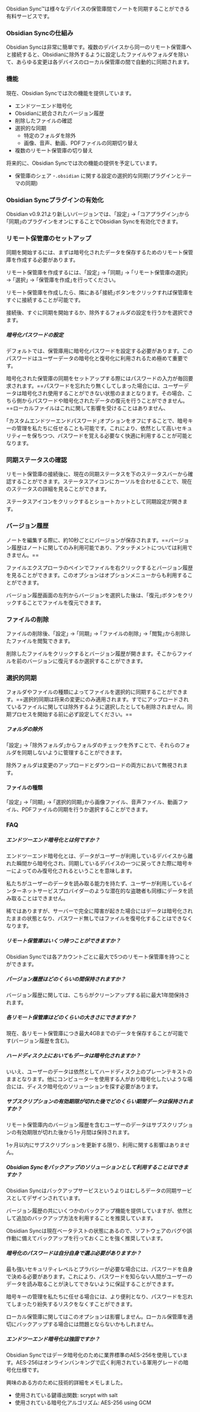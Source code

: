 Obsidian Sync™は様々なデバイスの保管庫間でノートを同期することができる有料サービスです。

### Obsidian Syncの仕組み

Obsidian Syncは非常に簡単です。複数のデバイスから同一のリモート保管庫へと接続すると、Obsidianに除外するように設定したファイルやフォルダを除いて、あらゆる変更は各デバイスのローカル保管庫の間で自動的に同期されます。

### 機能

現在、Obsidian Syncでは次の機能を提供しています。

- エンドツーエンド暗号化
- Obsidianに統合されたバージョン履歴
- 削除したファイルの確認
- 選択的な同期
	- 特定のフォルダを除外
	- 画像、音声、動画、PDFファイルの同期切り替え
- 複数のリモート保管庫の切り替え

将来的に、Obsidian Syncでは次の機能の提供を予定しています。

- 保管庫のシェア
-`.obsidian` に関する設定の選択的な同期(プラグインとテーマの同期)

### Obsidian Syncプラグインの有効化

Obsidian v0.9.21より新しいバージョンでは、｢設定｣ → ｢コアプラグイン｣から｢同期｣のプラグインをオンにすることでObsidian Syncを有効化できます。

###  リモート保管庫のセットアップ

同期を開始するには、まずは暗号化されたデータを保存するためのリモート保管庫を作成する必要があります。

リモート保管庫を作成するには、｢設定｣ → ｢同期｣ → ｢リモート保管庫の選択｣ → ｢選択｣ → ｢保管庫を作成｣を行ってください。

リモート保管庫を作成したら、隣にある｢接続｣ボタンをクリックすれば保管庫をすぐに接続することが可能です。

接続後、すぐに同期を開始するか、除外するフォルダの設定を行うかを選択できます。

##### 暗号化パスワードの設定

デフォルトでは、保管庫用に暗号化パスワードを設定する必要があります。このパスワードはユーザーデータの暗号化と復号化に利用されるため極めて重要です。

暗号化された保管庫の同期をセットアップする際にはパスワードの入力が毎回要求されます。==パスワードを忘れたり無くしてしまった場合には、ユーザーデータは暗号化され使用することができない状態のままとなります。その場合、こちら側からパスワードや暗号化されたデータの復元を行うことができません。==ローカルファイルはこれに関して影響を受けることはありません、

｢カスタムエンドツーエンドパスワード｣オプションをオフにすることで、暗号キーの管理を私たちに任せることも可能です。これにより、依然として高いセキュリティーを保ちつつ、パスワードを覚える必要なく快適に利用することが可能となります。

### 同期ステータスの確認

リモート保管庫の接続後に、現在の同期ステータスを下のステータスバーから確認することができます。ステータスアイコンにカーソルを合わせることで、現在のステータスの詳細を見ることができます。

ステータスアイコンをクリックするとショートカットとして同期設定が開きます。

### バージョン履歴

ノートを編集する際に、約10秒ごとにバージョンが保存されます。==バージョン履歴はノートに関してのみ利用可能であり、アタッチメントについては利用できません。==

ファイルエクスプローラのペインでファイルを右クリックするとバージョン履歴を見ることができます。このオプションはオプションメニューからも利用することができます。

バージョン履歴画面の左列からバージョンを選択した後は、｢復元｣ボタンをクリックすることでファイルを復元できます。

### ファイルの削除

ファイルの削除後、｢設定｣ → ｢同期｣ → ｢ファイルの削除｣ → ｢閲覧｣から削除したファイルを閲覧できます。

削除したファイルをクリックするとバージョン履歴が開きます。そこからファイルを前のバージョンに復元するか選択することができます。

### 選択的同期

フォルダやファイルの種類によってファイルを選択的に同期することができます。==選択的同期は将来の変更にのみ適用されます。すでにアップロードされているファイルに関しては除外するように選択したとしても削除されません。同期プロセスを開始する前に必ず設定してください。==

##### フォルダの除外

｢設定｣ → ｢除外フォルダ｣からフォルダのチェックを外すことで、それらのフォルダを同期しないように管理することができます。

除外フォルダは変更のアップロードとダウンロードの両方において無視されます。

#### ファイルの種類

｢設定｣ → ｢同期｣ → ｢選択的同期｣から画像ファイル、音声ファイル、動画ファイル、PDFファイルの同期を行うか選択することができます。

### FAQ

##### エンドツーエンド暗号化とは何ですか？

エンドツーエンド暗号化とは、データがユーザーが利用しているデバイスから離れた瞬間から暗号化され、同期しているデバイスの一つに戻ってきた際に暗号キーによってのみ復号化されるということを意味します。

私たちがユーザーのデータを読み取る能力を持たず、ユーザーが利用しているインターネットサービスプロバイダーのような潜在的な盗聴者も同様にデータを読み取ることはできません。

稀ではありますが、サーバーで完全に障害が起きた場合にはデータは暗号化されたままの状態となり、パスワード無しではファイルを復号化することはできなくなります。

##### リモート保管庫はいくつ持つことができますか？

Obsidian Syncでは各アカウントごとに最大で5つのリモート保管庫を持つことができます。

##### バージョン履歴はどのくらいの間保持されますか？

バージョン履歴に関しては、こちらがクリーンアップする前に最大1年間保持されます。

##### 各リモート保管庫はどのくらいの大きさにできますか？

現在、各リモート保管庫につき最大4GBまでのデータを保存することが可能です(バージョン履歴を含む)。

##### ハードディスク上においてもデータは暗号化されますか？

いいえ、ユーザーのデータは依然としてハードディスク上のプレーンテキストのままとなります。他にコンピューターを使用する人がおり暗号化したいような場合には、ディスク暗号化のソリューションを探す必要があります。

##### サブスクリプションの有効期限が切れた後でどのくらい期間データは保持されますか？

リモート保管庫内のバージョン履歴を含むユーザーのデータはサブスクリプションの有効期限が切れた後から1ヶ月間は保持されます。

1ヶ月以内にサブスクリプションを更新する限り、利用に関する影響はありません。

##### Obsidian Syncをバックアップのソリューションとして利用することはできますか？

Obsidian Syncはバックアップサービスというよりはむしろデータの同期サービスとしてデザインされています。

バージョン履歴の共にいくつかのバックアップ機能を提供していますが、依然として追加のバックアップ方法を利用することを推奨しています。

Obsidian Syncは現在ベータテストの状態にあるので、ソフトウェアのバグや誤作動に備えてバックアップを行っておくことを強く推奨しています。

##### 暗号化のパスワードは自分自身で選ぶ必要がありますか？

最も強いセキュリティレベルとプラバシーが必要な場合には、パスワードを自身で決める必要があります。これにより、パスワードを知らない人間がユーザーのデータを読み取ることが決してできないように保証することができます。

暗号キーの管理を私たちに任せる場合には、より便利となり、パスワードを忘れてしまったり紛失するリスクをなくすことができます。

ローカル保管庫に関してはこのオプションは影響しません。ローカル保管庫を適切にバックアップする場合には問題とならないかもしれません。

##### エンドツーエンド暗号化は強固ですか？

Obsidian Syncではデータ暗号化のために業界標準のAES-256を使用しています。AES-256はオンラインバンキングで広く利用されている軍用グレードの暗号化仕様です。

興味のある方のために技術的詳細をメモしました。

- 使用されている鍵導出関数: scrypt with salt
- 使用されている暗号化アルゴリズム: AES-256 using GCM